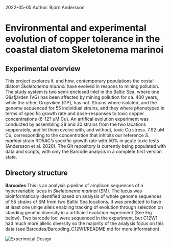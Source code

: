 2022-05-05
Author: Björn Andersson

# Environmental and experimental evolution of copper tolerance in the coastal diatom Skeletonema marinoi

## Experimental overview

This project explores if, and how, contemporary populations the costal diatom *Skeletonema marinoi* have evolved in respons to mining pollution. The study system is two semi-enclosed inlet in the Baltic Sea, where one Gåsfjärden (VG) has been affected by mining pollution for ca. 400 years, while the other, Gropviken (GP), has not. Strains where isolated, and the genome sequenced for 55 individual strains, and they where phenotyped in terms of specific growth rate and dose-responses to toxic copper concentrations (6-12? uM Cu). An artifical evolution experiment was conducted by assembling 28 and 30 strains from the two lacations sepperately, and let them evolve with, and without, toxic Cu stress. 7.92 uM Cu, corresponding to the concentration that inhibits our reference *S. marinoi* strain RO5AC’s specific growth rate with 50% in acute toxic tests (Andersson et al. 2020). The Git repository is currently being populated with data and scripts, with only the Barcode analysis in a complete first version state.   

## Directory structure

**Barcodes**
This is an analysis pipeline of amplicon sequences of a hypervariable lucus in *Skeletonema marinoi* (SM). The lucus was bioinformaticaly identified based on analysis of whole genome sequences of 55 strains of SM from two Baltic Sea locations. It was predicted to have at least one uniqe allels enabling tracking of evolution through selection on standing genetic diversity in a artificiell evolution experiment (See Fig below). Two barcode loci were sequenced in the experiment, but C12W1 had much more allelic diversity so the majority of the analysis focus on this data (see Barcodes/Barcoding_C12W1/README.md for more information).

![Experimetal Design](https://github.com/Bearstar85/Cu_evolution/blob/master/ExperimentalDesign1.jpg)
